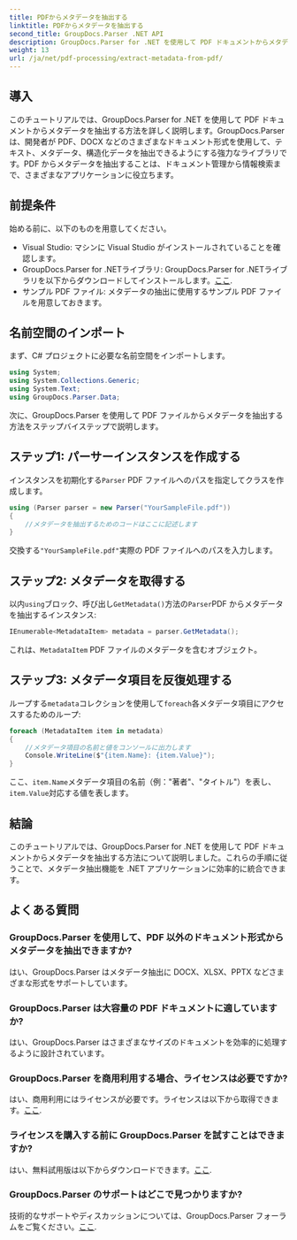 ```yaml
---
title: PDFからメタデータを抽出する
linktitle: PDFからメタデータを抽出する
second_title: GroupDocs.Parser .NET API
description: GroupDocs.Parser for .NET を使用して PDF ドキュメントからメタデータを抽出する方法を学びます。この包括的なガイドでは、手順と前提条件を段階的に説明します。
weight: 13
url: /ja/net/pdf-processing/extract-metadata-from-pdf/
---
```

## 導入
このチュートリアルでは、GroupDocs.Parser for .NET を使用して PDF ドキュメントからメタデータを抽出する方法を詳しく説明します。GroupDocs.Parser は、開発者が PDF、DOCX などのさまざまなドキュメント形式を使用して、テキスト、メタデータ、構造化データを抽出できるようにする強力なライブラリです。PDF からメタデータを抽出することは、ドキュメント管理から情報検索まで、さまざまなアプリケーションに役立ちます。
## 前提条件
始める前に、以下のものを用意してください。
- Visual Studio: マシンに Visual Studio がインストールされていることを確認します。
-  GroupDocs.Parser for .NETライブラリ: GroupDocs.Parser for .NETライブラリを以下からダウンロードしてインストールします。[ここ](https://releases.groupdocs.com/parser/net/).
- サンプル PDF ファイル: メタデータの抽出に使用するサンプル PDF ファイルを用意しておきます。

## 名前空間のインポート
まず、C# プロジェクトに必要な名前空間をインポートします。
```csharp
using System;
using System.Collections.Generic;
using System.Text;
using GroupDocs.Parser.Data;
```

次に、GroupDocs.Parser を使用して PDF ファイルからメタデータを抽出する方法をステップバイステップで説明します。
## ステップ1: パーサーインスタンスを作成する
インスタンスを初期化する`Parser` PDF ファイルへのパスを指定してクラスを作成します。
```csharp
using (Parser parser = new Parser("YourSampleFile.pdf"))
{
    //メタデータを抽出するためのコードはここに記述します
}
```
交換する`"YourSampleFile.pdf"`実際の PDF ファイルへのパスを入力します。
## ステップ2: メタデータを取得する
以内`using`ブロック、呼び出し`GetMetadata()`方法の`Parser`PDF からメタデータを抽出するインスタンス:
```csharp
IEnumerable<MetadataItem> metadata = parser.GetMetadata();
```
これは、`MetadataItem` PDF ファイルのメタデータを含むオブジェクト。
## ステップ3: メタデータ項目を反復処理する
ループする`metadata`コレクションを使用して`foreach`各メタデータ項目にアクセスするためのループ:
```csharp
foreach (MetadataItem item in metadata)
{
    //メタデータ項目の名前と値をコンソールに出力します
    Console.WriteLine($"{item.Name}: {item.Value}");
}
```
ここ、`item.Name`メタデータ項目の名前（例："著者"、"タイトル"）を表し、`item.Value`対応する値を表します。

## 結論
このチュートリアルでは、GroupDocs.Parser for .NET を使用して PDF ドキュメントからメタデータを抽出する方法について説明しました。これらの手順に従うことで、メタデータ抽出機能を .NET アプリケーションに効率的に統合できます。

## よくある質問
### GroupDocs.Parser を使用して、PDF 以外のドキュメント形式からメタデータを抽出できますか?
はい、GroupDocs.Parser はメタデータ抽出に DOCX、XLSX、PPTX などさまざまな形式をサポートしています。
### GroupDocs.Parser は大容量の PDF ドキュメントに適していますか?
はい、GroupDocs.Parser はさまざまなサイズのドキュメントを効率的に処理するように設計されています。
### GroupDocs.Parser を商用利用する場合、ライセンスは必要ですか?
はい、商用利用にはライセンスが必要です。ライセンスは以下から取得できます。[ここ](https://purchase.groupdocs.com/buy).
### ライセンスを購入する前に GroupDocs.Parser を試すことはできますか?
はい、無料試用版は以下からダウンロードできます。[ここ](https://releases.groupdocs.com/).
### GroupDocs.Parser のサポートはどこで見つかりますか?
技術的なサポートやディスカッションについては、GroupDocs.Parser フォーラムをご覧ください。[ここ](https://forum.groupdocs.com/c/parser/17).